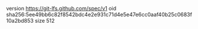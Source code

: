 version https://git-lfs.github.com/spec/v1
oid sha256:5ee49bb6c82f8542bdc4e2e931c71d4e5e47e6cc0aaf40b25c0683f10a2bd853
size 512

